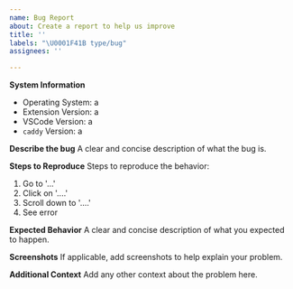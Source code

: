 ```yaml
---
name: Bug Report
about: Create a report to help us improve
title: ''
labels: "\U0001F41B type/bug"
assignees: ''

---
```


**System Information**
* Operating System: a
* Extension Version: a
* VSCode Version: a
* `caddy` Version: a

**Describe the bug**
A clear and concise description of what the bug is.

**Steps to Reproduce**
Steps to reproduce the behavior:
1. Go to '...'
2. Click on '....'
3. Scroll down to '....'
4. See error

**Expected Behavior**
A clear and concise description of what you expected to happen.

**Screenshots**
If applicable, add screenshots to help explain your problem.

**Additional Context**
Add any other context about the problem here.
